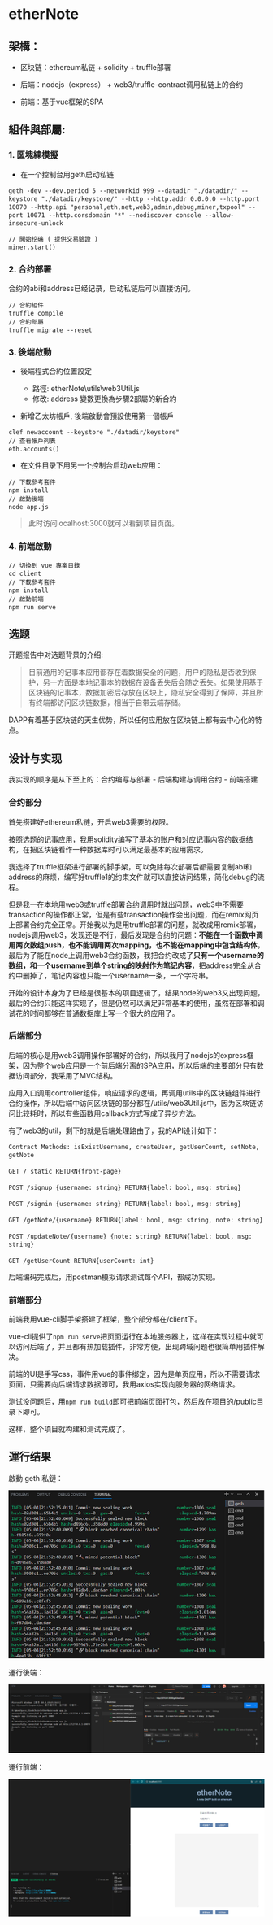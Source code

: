 # etherNote

## 架構：

* 区块链：ethereum私链 + solidity + truffle部署

* 后端：nodejs（express） + web3/truffle-contract调用私链上的合约

* 前端：基于vue框架的SPA

## 組件與部屬: 

###  1. 區塊練模擬
* 在一个控制台用geth启动私链
```
geth -dev --dev.period 5 --networkid 999 --datadir "./datadir/" --keystore "./datadir/keystore/" --http --http.addr 0.0.0.0 --http.port 10070 --http.api "personal,eth,net,web3,admin,debug,miner,txpool" --port 10071 --http.corsdomain "*" --nodiscover console --allow-insecure-unlock
```

```
// 開始挖礦 ( 提供交易驗證 )
miner.start()
```

### 2. 合约部署
合约的abi和address已经记录，启动私链后可以直接访问。
```
// 合約組件
truffle compile
// 合約部屬
truffle migrate --reset
```


### 3. 後端啟動
* 後端程式合約位置設定
    * 路徑: etherNote\utils\web3Util.js
    * 修改: address 變數更換為步驟2部屬的新合約

* 新增乙太坊帳戶, 後端啟動會預設使用第一個帳戶
```
clef newaccount --keystore "./datadir/keystore"
// 查看帳戶列表
eth.accounts()
```
* 在文件目录下用另一个控制台启动web应用：
```
// 下載參考套件
npm install
// 啟動後端
node app.js
```
> 此时访问localhost:3000就可以看到项目页面。

### 4. 前端啟動

```
// 切換到 vue 專案目錄
cd client
// 下載參考套件
npm install
// 啟動前端
npm run serve
```


## 选题

开题报告中对选题背景的介绍:

>目前通用的记事本应用都存在着数据安全的问题，用户的隐私是否收到保护，另一方面是本地记事本的数据在设备丢失后会随之丢失。如果使用基于区块链的记事本，数据加密后存放在区块上，隐私安全得到了保障，并且所有终端都访问区块链数据，相当于自带云端存储。

DAPP有着基于区块链的天生优势，所以任何应用放在区块链上都有去中心化的特点。

## 设计与实现

我实现的顺序是从下至上的：合约编写与部署 - 后端构建与调用合约 - 前端搭建

### 合约部分

首先搭建好ethereum私链，开启web3需要的权限。

按照选题的记事应用，我用solidity编写了基本的账户和对应记事内容的数据结构，在把区块链看作一种数据库时可以满足最基本的应用需求。

我选择了truffle框架进行部署的脚手架，可以免除每次部署后都需要复制abi和address的麻烦，编写好truffle1的约束文件就可以直接访问结果，简化debug的流程。

但是我一在本地用web3或truffle部署合约调用时就出问题，web3中不需要transaction的操作都正常，但是有些transaction操作会出问题，而在remix网页上部署合约完全正常。开始我以为是用truffle部署的问题，就改成用remix部署，nodejs调用web3，发现还是不行，最后发现是合约的问题：**不能在一个函数中调用两次数组push，也不能调用两次mapping，也不能在mapping中包含结构体**，最后为了能在node上调用web3合约函数，我把合约改成了**只有一个username的数组，和一个username到单个string的映射作为笔记内容**，把address完全从合约中删掉了，笔记内容也只能一个username一条，一个字符串。

开始的设计本身为了已经是很基本的项目逻辑了，结果node的web3又出现问题，最后的合约只能这样实现了，但是仍然可以满足非常基本的使用，虽然在部署和调试花的时间都够在普通数据库上写一个很大的应用了。

### 后端部分

后端的核心是用web3调用操作部署好的合约，所以我用了nodejs的express框架，因为整个web应用是一个前后端分离的SPA应用，所以后端的主要部分只有数据访问部分，我采用了MVC结构。

应用入口调用controller组件，响应请求的逻辑，再调用utils中的区块链组件进行合约操作，所以后端中访问区块链的部分都在/utils/web3Util.js中，因为区块链访问比较耗时，所以有些函数用callback方式写成了异步方法。

有了web3的util，剩下的就是后端处理路由了，我的API设计如下：
```
Contract Methods: isExistUsername, createUser, getUserCount, setNote, getNote

GET / static RETURN{front-page}

POST /signup {username: string} RETURN{label: bool, msg: string}

POST /signin {username: string} RETURN{label: bool, msg: string}

GET /getNote/{username} RETURN{label: bool, msg: string, note: string}

POST /updateNote/{username} {note: string} RETURN{label: bool, msg: string}

GET /getUserCount RETURN{userCount: int}
```

后端编码完成后，用postman模拟请求测试每个API，都成功实现。

### 前端部分

前端我用vue-cli脚手架搭建了框架，整个部分都在/client下。

vue-cli提供了`npm run serve`把页面运行在本地服务器上，这样在实现过程中就可以访问后端了，并且都有热加载插件，非常方便，出现跨域问题也很简单用插件解决。

前端的UI是手写css，事件用vue的事件绑定，因为是单页应用，所以不需要请求页面，只需要向后端请求数据即可，我用axios实现向服务器的网络请求。

测试没问题后，用`npm run build`即可把前端页面打包，然后放在项目的/public目录下即可。

这样，整个项目就构建和测试完成了。

## 運行结果

啟動 geth 私鏈：

![cmd](./img/geth.jpg)

運行後端：

![home](./img/backend.jpg)

運行前端：

![signup](./img/fontend.jpg)


